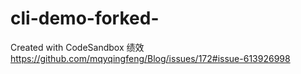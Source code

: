 # cli-demo-forked-
Created with CodeSandbox
绩效
https://github.com/mqyqingfeng/Blog/issues/172#issue-613926998
